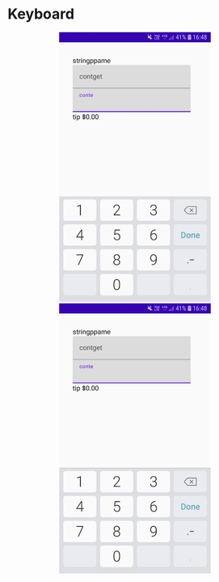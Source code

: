 # Keyboard

<p align="center">
  <img src="images/ss1.jpg" width="300">
  <img src="images/ss1.jpg" width="300">
</p>
